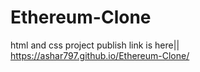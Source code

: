 # Ethereum-Clone
html and css project
publish link is here|| https://ashar797.github.io/Ethereum-Clone/
